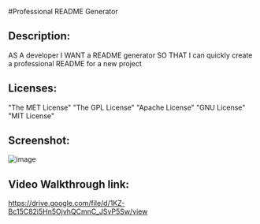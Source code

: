 #Professional README Generator

## Description:

  AS A developer
  I WANT a README generator
  SO THAT I can quickly create a professional README for a new project
  
  
  ## Licenses:
   "The MET License"
   "The GPL License"
   "Apache License"
   "GNU License"
   "MIT License"
   
   ## Screenshot:
   ![image](https://github.com/robagraham808/Assignment-9/assets/126196331/8efd88c9-77c5-42f5-b05e-d811b6d84efc)

   ## Video Walkthrough link:
   https://drive.google.com/file/d/1KZ-Bc15C82i5Hn5OjvhQCmnC_JSvP5Sw/view

  
